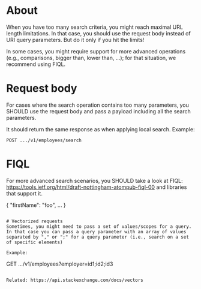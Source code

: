 # About
When you have too many search criteria, you might reach maximal URL length limitations. In that case, you should use the request body instead of URI query parameters. But do it only if you hit the limits!

In some cases, you might require support for more advanced operations (e.g., comparisons, bigger than, lower than, ...); for that situation, we recommend using FIQL.

# Request body
For cases where the search operation contains too many parameters, you SHOULD use the request body and pass a payload including all the search parameters.

It should return the same response as when applying local search. Example:
```
POST .../v1/employees/search
```

# FIQL
For more advanced search scenarios, you SHOULD take a look at FIQL: https://tools.ietf.org/html/draft-nottingham-atompub-fiql-00 and libraries that support it.
 
{
    "firstName": "foo",
    ...
}
```

# Vectorized requests
Sometimes, you might need to pass a set of values/scopes for a query. In that case you can pass a query parameter with an array of values separated by "," or ";" for a query parameter (i.e., search on a set of specific elements)

Example:
```
GET .../v1/employees?employer=id1;id2;id3
```

Related: https://api.stackexchange.com/docs/vectors